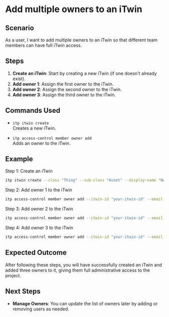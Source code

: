 # Add multiple owners to an iTwin

## Scenario

As a user, I want to add multiple owners to an iTwin so that different team members can have full iTwin access.

## Steps

1. **Create an iTwin**: Start by creating a new iTwin (if one doesn't already exist).
2. **Add owner 1**: Assign the first owner to the iTwin.
3. **Add owner 2**: Assign the second owner to the iTwin.
4. **Add owner 3**: Assign the third owner to the iTwin.

## Commands Used

- `itp itwin create`  
  Creates a new iTwin.

- `itp access-control member owner add`  
  Adds an owner to the iTwin.

## Example

Step 1: Create an iTwin
```bash
itp itwin create --class "Thing" --sub-class "Asset" --display-name "New Infrastructure Project" 
```

Step 2: Add owner 1 to the iTwin
```bash
itp access-control member owner add --itwin-id "your-itwin-id" --email "owner1@example.com"
```

Step 3: Add owner 2 to the iTwin
```bash
itp access-control member owner add --itwin-id "your-itwin-id" --email "owner2@example.com"
```

Step 4: Add owner 3 to the iTwin
```bash
itp access-control member owner add --itwin-id "your-itwin-id" --email "owner3@example.com"
```

## Expected Outcome

After following these steps, you will have successfully created an iTwin and added three owners to it, giving them full administrative access to the project.

## Next Steps

- **Manage Owners**: You can update the list of owners later by adding or removing users as needed.
